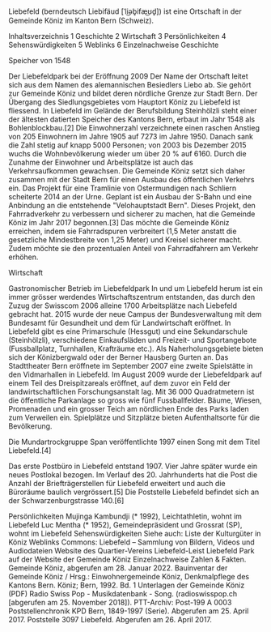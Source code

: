 Liebefeld (berndeutsch Liebifäud [ˈli͜əb̥ifæ͜ʊd̥]) ist eine Ortschaft in der Gemeinde Köniz im Kanton Bern (Schweiz).


Inhaltsverzeichnis
1	Geschichte
2	Wirtschaft
3	Persönlichkeiten
4	Sehenswürdigkeiten
5	Weblinks
6	Einzelnachweise
Geschichte

Speicher von 1548

Der Liebefeldpark bei der Eröffnung 2009
Der Name der Ortschaft leitet sich aus dem Namen des alemannischen Besiedlers Liebo ab. Sie gehört zur Gemeinde Köniz und bildet deren nördliche Grenze zur Stadt Bern. Der Übergang des Siedlungsgebietes vom Hauptort Köniz zu Liebefeld ist fliessend. In Liebefeld im Gelände der Berufsbildung Steinhölzli steht einer der ältesten datierten Speicher des Kantons Bern, erbaut im Jahr 1548 als Bohlenblockbau.[2] Die Einwohnerzahl verzeichnete einen raschen Anstieg von 205 Einwohnern im Jahre 1905 auf 7273 im Jahre 1950. Danach sank die Zahl stetig auf knapp 5000 Personen; von 2003 bis Dezember 2015 wuchs die Wohnbevölkerung wieder um über 20 % auf 6160. Durch die Zunahme der Einwohner und Arbeitsplätze ist auch das Verkehrsaufkommen gewachsen. Die Gemeinde Köniz setzt sich daher zusammen mit der Stadt Bern für einen Ausbau des öffentlichen Verkehrs ein. Das Projekt für eine Tramlinie von Ostermundigen nach Schliern scheiterte 2014 an der Urne. Geplant ist ein Ausbau der S-Bahn und eine Anbindung an die entstehende "Velohauptstadt Bern". Dieses Projekt, den Fahrradverkehr zu verbessern und sicherer zu machen, hat die Gemeinde Köniz im Jahr 2017 begonnen.[3] Das möchte die Gemeinde Köniz erreichen, indem sie Fahrradspuren verbreitert (1,5 Meter anstatt die gesetzliche Mindestbreite von 1,25 Meter) und Kreisel sicherer macht. Zudem möchte sie den prozentualen Anteil von Fahrradfahrern am Verkehr erhöhen.

Wirtschaft

Gastronomischer Betrieb im Liebefeldpark
In und um Liebefeld herum ist ein immer grösser werdendes Wirtschaftszentrum entstanden, das durch den Zuzug der Swisscom 2006 alleine 1700 Arbeitsplätze nach Liebefeld gebracht hat. 2015 wurde der neue Campus der Bundesverwaltung mit dem Bundesamt für Gesundheit und dem für Landwirtschaft eröffnet. In Liebefeld gibt es eine Primarschule (Hessgut) und eine Sekundarschule (Steinhölzli), verschiedene Einkaufsläden und Freizeit- und Sportangebote (Fussballplatz, Turnhallen, Krafträume etc.). Als Naherholungsgebiete bieten sich der Könizbergwald oder der Berner Hausberg Gurten an. Das Stadttheater Bern eröffnete im September 2007 eine zweite Spielstätte in den Vidmarhallen in Liebefeld. Im August 2009 wurde der Liebefeldpark auf einem Teil des Dreispitzareals eröffnet, auf dem zuvor ein Feld der landwirtschaftlichen Forschungsanstalt lag. Mit 36 000 Quadratmetern ist die öffentliche Parkanlage so gross wie fünf Fussballfelder. Bäume, Wiesen, Promenaden und ein grosser Teich am nördlichen Ende des Parks laden zum Verweilen ein. Spielplätze und Sitzplätze bieten Aufenthaltsorte für die Bevölkerung.

Die Mundartrockgruppe Span veröffentlichte 1997 einen Song mit dem Titel Liebefeld.[4]

Das erste Postbüro in Liebefeld entstand 1907. Vier Jahre später wurde ein neues Postlokal bezogen. Im Verlauf des 20. Jahrhunderts hat die Post die Anzahl der Briefträgerstellen für Liebefeld erweitert und auch die Büroräume baulich vergrössert.[5] Die Poststelle Liebefeld befindet sich an der Schwarzenburgstrasse 140.[6]

Persönlichkeiten
Mujinga Kambundji (* 1992), Leichtathletin, wohnt im Liebefeld
Luc Mentha (* 1952), Gemeindepräsident und Grossrat (SP), wohnt im Liebefeld
Sehenswürdigkeiten
Siehe auch: Liste der Kulturgüter in Köniz
Weblinks
Commons: Liebefeld – Sammlung von Bildern, Videos und Audiodateien
Website des Quartier-Vereins Liebefeld-Leist
Liebefeld Park auf der Website der Gemeinde Köniz
Einzelnachweise
 Zahlen & Fakten. Gemeinde Köniz, abgerufen am 28. Januar 2022.
 Bauinventar der Gemeinde Köniz / Hrsg.: Einwohnergemeinde Köniz, Denkmalpflege des Kantons Bern. Köniz; Bern, 1992. Bd. 1
 Unterlagen der Gemeinde Köniz (PDF)
 Radio Swiss Pop - Musikdatenbank - Song. (radioswisspop.ch [abgerufen am 25. November 2018]).
 PTT-Archiv: Post-199 A 0003 Poststellenchronik KPD Bern, 1849-1997 (Serie). Abgerufen am 25. April 2017.
 Poststelle 3097 Liebefeld. Abgerufen am 26. April 2017.
